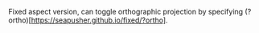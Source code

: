 Fixed aspect version, can toggle orthographic projection by specifying (?ortho)[https://seapusher.github.io/fixed/?ortho].
